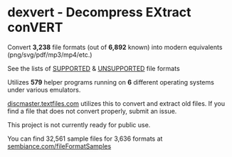 # dexvert - **D**ecompress **EX**tract con**VERT**
Convert **3,238** file formats (out of **6,892** known) into modern equivalents (png/svg/pdf/mp3/mp4/etc.)

See the lists of [SUPPORTED](SUPPORTED.md) & [UNSUPPORTED](UNSUPPORTED.md) file formats

Utilizes **579** helper programs running on **6** different operating systems under various emulators.

[discmaster.textfiles.com](http://discmaster.textfiles.com/) utilizes this to convert and extract old files. If you find a file that does not convert properly, submit an issue.

This project is not currently ready for public use.

You can find 32,561 sample files for 3,636 formats at [sembiance.com/fileFormatSamples](https://sembiance.com/fileFormatSamples/)
